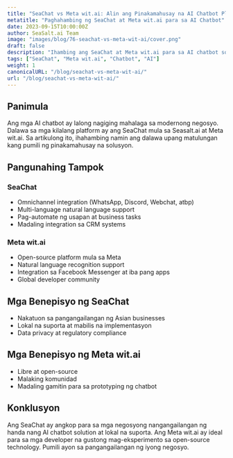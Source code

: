 ```yaml
---
title: "SeaChat vs Meta wit.ai: Alin ang Pinakamahusay na AI Chatbot Platform?"
metatitle: "Paghahambing ng SeaChat at Meta wit.ai para sa AI Chatbot"
date: 2023-09-15T10:00:00Z
author: SeaSalt.ai Team
image: "images/blog/76-seachat-vs-meta-wit-ai/cover.png"
draft: false
description: "Ihambing ang SeaChat at Meta wit.ai para sa AI chatbot solution ng iyong negosyo. Alamin ang mga tampok, benepisyo, at kung alin ang pinakaangkop sa iyong pangangailangan."
tags: ["SeaChat", "Meta wit.ai", "Chatbot", "AI"]
weight: 1
canonicalURL: "/blog/seachat-vs-meta-wit-ai/"
url: "/blog/seachat-vs-meta-wit-ai/"
---
```


## Panimula

Ang mga AI chatbot ay lalong nagiging mahalaga sa modernong negosyo. Dalawa sa mga kilalang platform ay ang SeaChat mula sa Seasalt.ai at Meta wit.ai. Sa artikulong ito, ihahambing namin ang dalawa upang matulungan kang pumili ng pinakamahusay na solusyon.

## Pangunahing Tampok

### SeaChat
- Omnichannel integration (WhatsApp, Discord, Webchat, atbp)
- Multi-language natural language support
- Pag-automate ng usapan at business tasks
- Madaling integration sa CRM systems

### Meta wit.ai
- Open-source platform mula sa Meta
- Natural language recognition support
- Integration sa Facebook Messenger at iba pang apps
- Global developer community

## Mga Benepisyo ng SeaChat
- Nakatuon sa pangangailangan ng Asian businesses
- Lokal na suporta at mabilis na implementasyon
- Data privacy at regulatory compliance

## Mga Benepisyo ng Meta wit.ai
- Libre at open-source
- Malaking komunidad
- Madaling gamitin para sa prototyping ng chatbot

## Konklusyon

Ang SeaChat ay angkop para sa mga negosyong nangangailangan ng handa nang AI chatbot solution at lokal na suporta. Ang Meta wit.ai ay ideal para sa mga developer na gustong mag-eksperimento sa open-source technology. Pumili ayon sa pangangailangan ng iyong negosyo.
